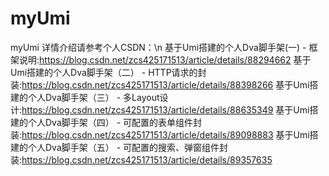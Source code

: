 # myUmi
myUmi
详情介绍请参考个人CSDN：\n
    基于Umi搭建的个人Dva脚手架(一) - 框架说明:https://blog.csdn.net/zcs425171513/article/details/88294662
    基于Umi搭建的个人Dva脚手架（二） - HTTP请求的封装:https://blog.csdn.net/zcs425171513/article/details/88398266
    基于Umi搭建的个人Dva脚手架（三） - 多Layout设计:https://blog.csdn.net/zcs425171513/article/details/88635349
    基于Umi搭建的个人Dva脚手架（四） - 可配置的表单组件封装:https://blog.csdn.net/zcs425171513/article/details/89098883
    基于Umi搭建的个人Dva脚手架（五） - 可配置的搜索、弹窗组件封装:https://blog.csdn.net/zcs425171513/article/details/89357635
